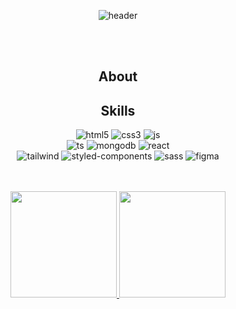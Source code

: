 <div align="center">

![header](https://capsule-render.vercel.app/api?type=cylinder&height=190&color=gradient&text=Hi,%20I'm%20HYUN&reversal=false&textBg=false&fontSize=46&animation=fadeIn)  

<br>
<br>

## About

## Skills
![html5](https://img.shields.io/badge/HTML5-E34F26?style=for-the-badge&logo=html5&logoColor=white)
![css3](https://img.shields.io/badge/CSS3-1572B6?style=for-the-badge&logo=css3&logoColor=white)
![js](https://img.shields.io/badge/JavaScript-F7DF1E?style=for-the-badge&logo=JavaScript&logoColor=white)<br>
![ts](https://img.shields.io/badge/TypeScript-007ACC?style=for-the-badge&logo=typescript&logoColor=white)
![mongodb](https://img.shields.io/badge/MongoDB-4EA94B?style=for-the-badge&logo=mongodb&logoColor=white)
![react](https://img.shields.io/badge/React-20232A?style=for-the-badge&logo=react&logoColor=61DAFB)<br>
![tailwind](https://img.shields.io/badge/Tailwind_CSS-38B2AC?style=for-the-badge&logo=tailwind-css&logoColor=white)
![styled-components](https://img.shields.io/badge/styled--components-DB7093?style=for-the-badge&logo=styled-components&logoColor=white)
![sass](https://img.shields.io/badge/Sass-CC6699?style=for-the-badge&logo=sass&logoColor=white)
![figma](https://img.shields.io/badge/Figma-F24E1E?style=for-the-badge&logo=figma&logoColor=white)

<br>
<br>

<div align="center" height="100px">
  
<a href="https://github.com/anuraghazra/github-readme-stats">
  <img height=170 src="https://github-readme-stats.vercel.app/api?username=JOEIH" />
</a>

<a href="https://github.com/anuraghazra/convoychat">
  <img height=170 src="https://github-readme-stats.vercel.app/api/top-langs?username=JOEIH&layout=compact&langs_count=8&card_width=320" />
</a>

</div>

</div>
